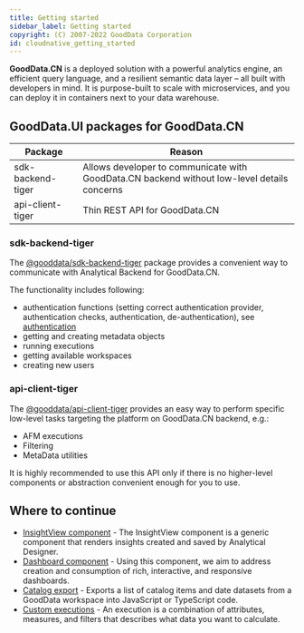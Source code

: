 ```yaml
---
title: Getting started
sidebar_label: Getting started
copyright: (C) 2007-2022 GoodData Corporation
id: cloudnative_getting_started
---
```


**GoodData.CN** is a deployed solution with a powerful analytics engine, an efficient query language, and a resilient semantic data layer – all built with developers in mind. It is purpose-built to scale with microservices, and you can deploy it in containers next to your data warehouse.

## GoodData.UI packages for GoodData.CN

| Package | Reason |
|---------|-----------------|
| sdk-backend-tiger | Allows developer to communicate with GoodData.CN backend without low-level details concerns |
| api-client-tiger  | Thin REST API for GoodData.CN |

### sdk-backend-tiger

The [@gooddata/sdk-backend-tiger](https://www.npmjs.com/package/@gooddata/sdk-backend-tiger) package provides a convenient way to communicate with Analytical Backend for GoodData.CN.

The functionality includes following:

- authentication functions (setting correct authentication provider, authentication checks, authentication, de-authentication), see [authentication](06_cloudnative__authentication.md)
- getting and creating metadata objects
- running executions
- getting available workspaces
- creating new users

### api-client-tiger

The [@gooddata/api-client-tiger](https://www.npmjs.com/package/@gooddata/api-client-tiger) provides an easy way to perform specific low-level tasks targeting the platform on GoodData.CN backend, e.g.: 

- AFM executions
- Filtering
- MetaData utilities

It is highly recommended to use this API only if there is no higher-level components or abstraction convenient enough for you to use.

## Where to continue

- [InsightView component](10_vis__insight_view.md) - The InsightView component is a generic component that renders insights created and saved by Analytical Designer.
- [Dashboard component](18_dashboard_component.md) - Using this component, we aim to address creation and consumption of rich, interactive, and responsive dashboards.
- [Catalog export](02_start__catalog_export.md) - Exports a list of catalog items and date datasets from a GoodData workspace into JavaScript or TypeScript code.
- [Custom executions](50_custom__execution.md) - An execution is a combination of attributes, measures, and filters that describes what data you want to calculate.